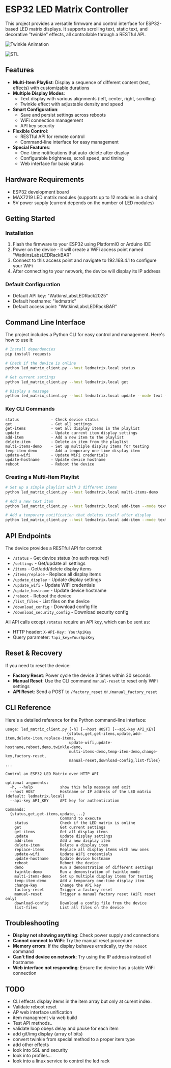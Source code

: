# ESP32 LED Matrix Controller

This project provides a versatile firmware and control interface for ESP32-based LED matrix displays. It supports scrolling text, static text, and decorative "twinkle" effects, all controllable through a RESTful API.

![Twinkle Animation](assets/twinkle2.gif)

![STL](assets/STL.png)

## Features

- **Multi-Item Playlist**: Display a sequence of different content (text, effects) with customizable durations
- **Multiple Display Modes**:
  - Text display with various alignments (left, center, right, scrolling)
  - Twinkle effect with adjustable density and speed
- **Smart Configuration**:
  - Save and persist settings across reboots
  - WiFi connection management
  - API key security
- **Flexible Control**:
  - RESTful API for remote control
  - Command-line interface for easy management
- **Special Features**:
  - One-time notifications that auto-delete after display
  - Configurable brightness, scroll speed, and timing
  - Web interface for basic status

## Hardware Requirements

- ESP32 development board
- MAX7219 LED matrix modules (supports up to 12 modules in a chain)
- 5V power supply (current depends on the number of LED modules)

## Getting Started

### Installation

1. Flash the firmware to your ESP32 using PlatformIO or Arduino IDE
2. Power on the device - it will create a WiFi access point named "WatkinsLabsLEDRackBAR"
3. Connect to this access point and navigate to 192.168.4.1 to configure your WiFi
4. After connecting to your network, the device will display its IP address

### Default Configuration

- Default API key: "WatkinsLabsLEDRack2025"
- Default hostname: "ledmatrix"
- Default access point: "WatkinsLabsLEDRackBAR"

## Command Line Interface

The project includes a Python CLI for easy control and management. Here's how to use it:

```bash
# Install dependencies
pip install requests

# Check if the device is online
python led_matrix_client.py --host ledmatrix.local status

# Get current settings
python led_matrix_client.py --host ledmatrix.local get

# Display a message
python led_matrix_client.py --host ledmatrix.local update --mode text --text "Hello World!" --alignment scroll_left
```

### Key CLI Commands

```
status              - Check device status
get                 - Get all settings
get-items           - Get all display items in the playlist
update              - Update current item display settings
add-item            - Add a new item to the playlist
delete-item         - Delete an item from the playlist
multi-items-demo    - Set up multiple display items for testing
temp-item-demo      - Add a temporary one-time display item
update-wifi         - Update WiFi credentials
update-hostname     - Update device hostname
reboot              - Reboot the device
```

### Creating a Multi-Item Playlist

```bash
# Set up a simple playlist with 3 different items
python led_matrix_client.py --host ledmatrix.local multi-items-demo

# Add a new text item
python led_matrix_client.py --host ledmatrix.local add-item --mode text --text "Important Announcement" --alignment center --brightness 15 --duration 8000

# Add a temporary notification that deletes itself after display
python led_matrix_client.py --host ledmatrix.local add-item --mode text --text "ALERT: One-time notification" --alignment scroll_left --brightness 15 --duration 10000 --delete-after true --max-plays 1
```

## API Endpoints

The device provides a RESTful API for control:

- `/status` - Get device status (no auth required)
- `/settings` - Get/update all settings
- `/items` - Get/add/delete display items
- `/items/replace` - Replace all display items
- `/update_display` - Update display settings
- `/update_wifi` - Update WiFi credentials
- `/update_hostname` - Update device hostname
- `/reboot` - Reboot the device
- `/list_files` - List files on the device
- `/download_config` - Download config file
- `/download_security_config` - Download security config

All API calls except `/status` require an API key, which can be sent as:
- HTTP header: `X-API-Key: YourApiKey`
- Query parameter: `?api_key=YourApiKey`

## Reset & Recovery

If you need to reset the device:

- **Factory Reset**: Power cycle the device 3 times within 30 seconds
- **Manual Reset**: Use the CLI command `manual-reset` to reset only WiFi settings
- **API Reset**: Send a POST to `/factory_reset` or `/manual_factory_reset`

## CLI Reference

Here's a detailed reference for the Python command-line interface:

```
usage: led_matrix_client.py [-h] [--host HOST] [--api-key API_KEY]
                           {status,get,get-items,update,add-item,delete-item,replace-items,
                            update-wifi,update-hostname,reboot,demo,twinkle-demo,
                            multi-items-demo,temp-item-demo,change-key,factory-reset,
                            manual-reset,download-config,list-files} ...

Control an ESP32 LED Matrix over HTTP API

optional arguments:
  -h, --help            show this help message and exit
  --host HOST           Hostname or IP address of the LED matrix (default: ledmatrix.local)
  --api-key API_KEY     API key for authentication

Commands:
  {status,get,get-items,update,...}
                        Command to execute
    status              Check if the LED matrix is online
    get                 Get current settings
    get-items           Get all display items
    update              Update display settings
    add-item            Add a new display item
    delete-item         Delete a display item
    replace-items       Replace all display items with new ones
    update-wifi         Update WiFi credentials
    update-hostname     Update device hostname
    reboot              Reboot the device
    demo                Run a demonstration of different settings
    twinkle-demo        Run a demonstration of twinkle mode
    multi-items-demo    Set up multiple display items for testing
    temp-item-demo      Add a temporary one-time display item
    change-key          Change the API key
    factory-reset       Trigger a factory reset
    manual-reset        Trigger a manual factory reset (WiFi reset only)
    download-config     Download a config file from the device
    list-files          List all files on the device
```

## Troubleshooting

- **Display not showing anything**: Check power supply and connections
- **Cannot connect to WiFi**: Try the manual reset procedure
- **Memory errors**: If the display behaves erratically, try the `reboot` command
- **Can't find device on network**: Try using the IP address instead of hostname
- **Web interface not responding**: Ensure the device has a stable WiFi connection



## TODO

- CLI effects display items in the item array but only at curent index.
- Validate reboot reset
- AP web interface unification
- item managment via web build
- Test API methods..
- validate loop obeys delay and pause for each item
- add gif/img display (array of bits)
- convert twinkle from special method to a proper item type 
- add other effects
- look into SSL and security
- look into profiles... 
- look into a linux service to control the led rack